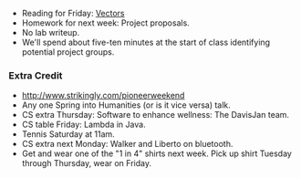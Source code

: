 * Reading for Friday: [Vectors](../readings/vectors.html)
* Homework for next week: Project proposals.
* No lab writeup.  
* We'll spend about five-ten minutes at the start of class identifying
  potential project groups.

### Extra Credit

* <http://www.strikingly.com/pioneerweekend>
* Any one Spring into Humanities (or is it vice versa) talk.
* CS extra Thursday: Software to enhance wellness: The DavisJan team.
* CS table Friday: Lambda in Java.
* Tennis Saturday at 11am.
* CS extra next Monday: Walker and Liberto on bluetooth.
* Get and wear one of the "1 in 4" shirts next week.  Pick up shirt Tuesday
  through Thursday, wear on Friday.


